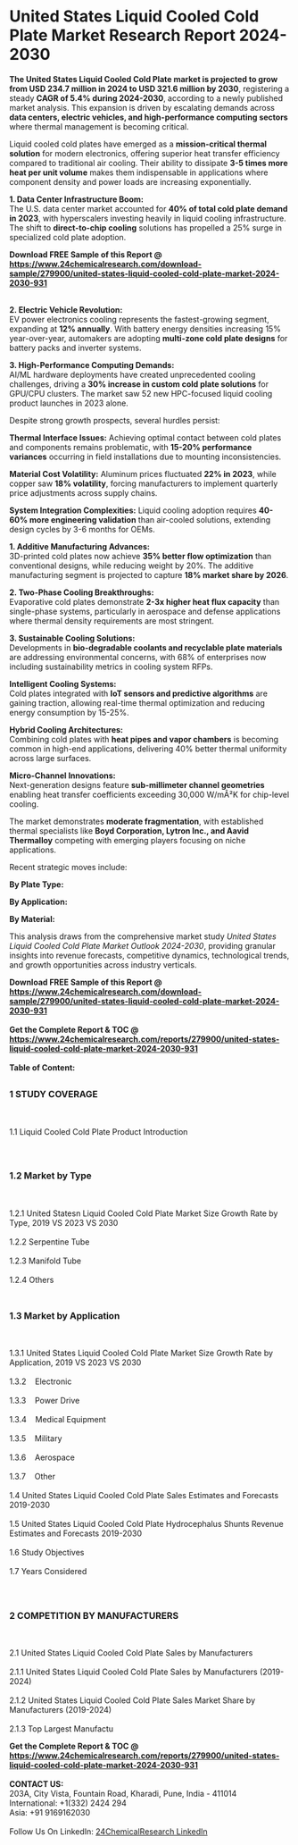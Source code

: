 <h1>United States Liquid Cooled Cold Plate Market Research Report 2024-2030</h1><p><strong>The United States Liquid Cooled Cold Plate market is projected to grow from USD 234.7 million in 2024 to USD 321.6 million by 2030</strong>, registering a steady <strong>CAGR of 5.4% during 2024-2030</strong>, according to a newly published market analysis. This expansion is driven by escalating demands across <strong>data centers, electric vehicles, and high-performance computing sectors</strong> where thermal management is becoming critical.</p><p>Liquid cooled cold plates have emerged as a <strong>mission-critical thermal solution</strong> for modern electronics, offering superior heat transfer efficiency compared to traditional air cooling. Their ability to dissipate <strong>3-5 times more heat per unit volume</strong> makes them indispensable in applications where component density and power loads are increasing exponentially.</p><p><strong>1. Data Center Infrastructure Boom:</strong><br>
The U.S. data center market accounted for <strong>40% of total cold plate demand in 2023</strong>, with hyperscalers investing heavily in liquid cooling infrastructure. The shift to <strong>direct-to-chip cooling</strong> solutions has propelled a 25% surge in specialized cold plate adoption.</p><div><b>Download FREE Sample of this Report @ 
            <a href="https://www.24chemicalresearch.com/download-sample/279900/united-states-liquid-cooled-cold-plate-market-2024-2030-931">
            https://www.24chemicalresearch.com/download-sample/279900/united-states-liquid-cooled-cold-plate-market-2024-2030-931</a></b></div><br><p><strong>2. Electric Vehicle Revolution:</strong><br>
EV power electronics cooling represents the fastest-growing segment, expanding at <strong>12% annually</strong>. With battery energy densities increasing 15% year-over-year, automakers are adopting <strong>multi-zone cold plate designs</strong> for battery packs and inverter systems.</p><p><strong>3. High-Performance Computing Demands:</strong><br>
AI/ML hardware deployments have created unprecedented cooling challenges, driving a <strong>30% increase in custom cold plate solutions</strong> for GPU/CPU clusters. The market saw 52 new HPC-focused liquid cooling product launches in 2023 alone.</p><p>Despite strong growth prospects, several hurdles persist:</p><p><strong>Thermal Interface Issues:</strong> Achieving optimal contact between cold plates and components remains problematic, with <strong>15-20% performance variances</strong> occurring in field installations due to mounting inconsistencies.</p><p><strong>Material Cost Volatility:</strong> Aluminum prices fluctuated <strong>22% in 2023</strong>, while copper saw <strong>18% volatility</strong>, forcing manufacturers to implement quarterly price adjustments across supply chains.</p><p><strong>System Integration Complexities:</strong> Liquid cooling adoption requires <strong>40-60% more engineering validation</strong> than air-cooled solutions, extending design cycles by 3-6 months for OEMs.</p><p><strong>1. Additive Manufacturing Advances:</strong><br>
3D-printed cold plates now achieve <strong>35% better flow optimization</strong> than conventional designs, while reducing weight by 20%. The additive manufacturing segment is projected to capture <strong>18% market share by 2026</strong>.</p><p><strong>2. Two-Phase Cooling Breakthroughs:</strong><br>
Evaporative cold plates demonstrate <strong>2-3x higher heat flux capacity</strong> than single-phase systems, particularly in aerospace and defense applications where thermal density requirements are most stringent.</p><p><strong>3. Sustainable Cooling Solutions:</strong><br>
Developments in <strong>bio-degradable coolants and recyclable plate materials</strong> are addressing environmental concerns, with 68% of enterprises now including sustainability metrics in cooling system RFPs.</p><p><strong>Intelligent Cooling Systems:</strong><br>
	Cold plates integrated with <strong>IoT sensors and predictive algorithms</strong> are gaining traction, allowing real-time thermal optimization and reducing energy consumption by 15-25%.</p><p><strong>Hybrid Cooling Architectures:</strong><br>
	Combining cold plates with <strong>heat pipes and vapor chambers</strong> is becoming common in high-end applications, delivering 40% better thermal uniformity across large surfaces.</p><p><strong>Micro-Channel Innovations:</strong><br>
	Next-generation designs feature <strong>sub-millimeter channel geometries</strong> enabling heat transfer coefficients exceeding 30,000 W/mÂ²K for chip-level cooling.</p><p>The market demonstrates <strong>moderate fragmentation</strong>, with established thermal specialists like <strong>Boyd Corporation, Lytron Inc., and Aavid Thermalloy</strong> competing with emerging players focusing on niche applications.</p><p>Recent strategic moves include:</p><p><strong>By Plate Type:</strong></p><p><strong>By Application:</strong></p><p><strong>By Material:</strong></p><p>This analysis draws from the comprehensive market study <em>United States Liquid Cooled Cold Plate Market Outlook 2024-2030</em>, providing granular insights into revenue forecasts, competitive dynamics, technological trends, and growth opportunities across industry verticals.</p><div><b>Download FREE Sample of this Report @ 
            <a href="https://www.24chemicalresearch.com/download-sample/279900/united-states-liquid-cooled-cold-plate-market-2024-2030-931">
            https://www.24chemicalresearch.com/download-sample/279900/united-states-liquid-cooled-cold-plate-market-2024-2030-931</a></b></div><br><div><b>Get the Complete Report & TOC @ 
            <a href="https://www.24chemicalresearch.com/reports/279900/united-states-liquid-cooled-cold-plate-market-2024-2030-931">
            https://www.24chemicalresearch.com/reports/279900/united-states-liquid-cooled-cold-plate-market-2024-2030-931</a></b></div><br>
            <b>Table of Content:</b><p><h2><span style="font-size:16px"><strong>1 STUDY COVERAGE</strong></span></h2><br />
<p>1.1 Liquid Cooled Cold Plate Product Introduction</p><br />
<h2><span style="font-size:16px"><strong>1.2 Market by Type</strong></span></h2><br />
<p>1.2.1 United Statesn Liquid Cooled Cold Plate Market Size Growth Rate by Type, 2019 VS 2023 VS 2030<br /><br />
1.2.2 Serpentine Tube&nbsp;&nbsp; &nbsp;<br /><br />
1.2.3 Manifold Tube<br /><br />
1.2.4 Others<br /><br />
<h2><span style="font-size:16px"><strong>1.3 Market by Application</strong></span></h2><br />
<p>1.3.1 United States Liquid Cooled Cold Plate Market Size Growth Rate by Application, 2019 VS 2023 VS 2030<br /><br />
1.3.2&nbsp;&nbsp; &nbsp;Electronic<br /><br />
1.3.3&nbsp;&nbsp; &nbsp;Power Drive<br /><br />
1.3.4&nbsp;&nbsp; &nbsp;Medical Equipment<br /><br />
1.3.5&nbsp;&nbsp; &nbsp;Military<br /><br />
1.3.6&nbsp;&nbsp; &nbsp;Aerospace<br /><br />
1.3.7&nbsp;&nbsp; &nbsp;Other<br /><br />
1.4 United States Liquid Cooled Cold Plate Sales Estimates and Forecasts 2019-2030<br /><br />
1.5 United States Liquid Cooled Cold Plate Hydrocephalus Shunts Revenue Estimates and Forecasts 2019-2030<br /><br />
1.6 Study Objectives<br /><br />
1.7 Years Considered</p><br />
<h2><span style="font-size:16px"><strong>2 COMPETITION BY MANUFACTURERS</strong></span></h2><br />
<p>2.1 United States Liquid Cooled Cold Plate Sales by Manufacturers<br /><br />
2.1.1 United States Liquid Cooled Cold Plate Sales by Manufacturers (2019-2024)<br /><br />
2.1.2 United States Liquid Cooled Cold Plate Sales Market Share by Manufacturers (2019-2024)<br /><br />
2.1.3 Top Largest Manufactu</p><div><b>Get the Complete Report & TOC @ 
            <a href="https://www.24chemicalresearch.com/reports/279900/united-states-liquid-cooled-cold-plate-market-2024-2030-931">
            https://www.24chemicalresearch.com/reports/279900/united-states-liquid-cooled-cold-plate-market-2024-2030-931</a></b></div><br><b>CONTACT US:</b><br>
            203A, City Vista, Fountain Road, Kharadi, Pune, India - 411014<br>
            International: +1(332) 2424 294<br>
            Asia: +91 9169162030 <br><br>
            Follow Us On LinkedIn: <a href="https://www.linkedin.com/company/24chemicalresearch/">24ChemicalResearch LinkedIn</a>